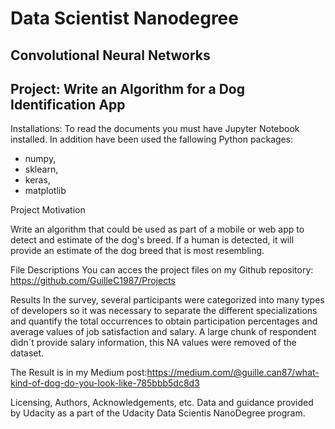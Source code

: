# Data Scientist Nanodegree

## Convolutional Neural Networks

## Project: Write an Algorithm for a Dog Identification App 

Installations: To read the documents you must have Jupyter Notebook installed. In addition have been used the fallowing Python packages: 
- numpy, 
- sklearn, 
- keras,
- matplotlib

Project Motivation

 Write an algorithm that could be used as part of a mobile or web app to detect and estimate of the dog's breed. If a human is detected, it will provide an estimate of the dog breed that is most resembling.

File Descriptions
You can acces the project files on my Github repository: https://github.com/GuilleC1987/Projects

Results In the survey, several participants were categorized into many types of developers so it was necessary to separate the different specializations and quantify the total occurrences to obtain participation percentages and average values ​​of job satisfaction and salary. A large chunk of respondent didn´t provide salary information, this NA values were removed of the dataset.

The Result is in my Medium post:https://medium.com/@guille.can87/what-kind-of-dog-do-you-look-like-785bbb5dc8d3

Licensing, Authors, Acknowledgements, etc. 
Data and guidance provided by Udacity as a part of the Udacity Data Scientis NanoDegree program.
